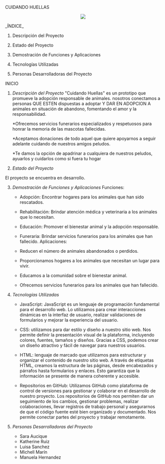 
CUIDANDO HUELLAS
<div>
  <p style = 'text-align:center;'>
  <img src = "https://i.postimg.cc/dtzFhjDj/IMG-20230801-WA0025.jpg" 
  <p/>
</div>
 _ÍNDICE_
 
1. Descripción del Proyecto
   
2. Estado del Proyecto

3. Demostración de Funciones y Aplicaciones

5. Tecnologías Utilizadas
    
6. Personas Desarrolladoras del Proyecto
  
INICIO 

  1. _Descripción del Proyecto_
     "Cuidando Huellas" es un prototipo que promueve la adopción responsable de animales. nosotros conectamos a personas QUE ESTEN dispuestas a adoptar Y DAR EN ADOPCION A animales en situación de abandono, fomentando el amor y la responsabilidad. 

      *Ofrecemos servicios funerarios especializados y respetuosos para honrar la memoria de las mascotas fallecidas.

      *Aceptamos donaciones de todo aquel que quiere apoyarnos a seguir adelante cuidando de nuestros amigos peludos.

      *Te damos la opción de apadrinar a cualquiera de nuestros peludos, ayuarlos y cuidarlos como si fuera tu hogar

 
  2. _Estado del Proyecto_

   El proyecto se encuentra en desarrollo.

  3. _Demostración de Funciones y Aplicaciones_
     Funciones:
   
      - Adopción: Encontrar hogares para los animales que han sido rescatados.
      - Rehabilitación: Brindar atención médica y veterinaria a los animales que lo necesitan.
      - Educación: Promover el bienestar animal y la adopción responsable.
      - Funeraria: Brindar servicios funerarios para los animales que han fallecido.
    Aplicaciones:
  
      - Reducen el número de animales abandonados o perdidos.
      - Proporcionamos hogares a los animales que necesitan un lugar para vivir.
      - Educamos a la comunidad sobre el bienestar animal.
      - Ofrecemos servicios funerarios para los animales que han fallecido.

  5. _Tecnologías Utilizadas_

     - JavaScript: JavaScript es un lenguaje de programación fundamental para el desarrollo web. Lo utilizamos para crear interacciones dinámicas en la interfaz de usuario, realizar validaciones de formularios y mejorar la experiencia del usuario.
       
     - CSS: utilizamos para dar estilo y diseño a nuestro sitio web. Nos permite definir la presentación visual de la plataforma, incluyendo colores, fuentes, tamaños y diseños. Gracias a CSS, podemos crear un diseño atractivo y fácil de navegar para nuestros usuarios.
        
     - HTML: lenguaje de marcado que utilizamos para estructurar y organizar el contenido de nuestro sitio web. A través de etiquetas HTML, creamos la estructura de las páginas, desde encabezados y párrafos hasta formularios y enlaces. Esto garantiza que la información 
       se presente de manera coherente y accesible.
       
     - Repositorios en GitHub: Utilizamos GitHub como plataforma de control de versiones para gestionar y colaborar en el desarrollo de nuestro proyecto. Los repositorios de GitHub nos permiten dar un seguimiento de los cambios, gestionar problemas, realizar 
       colaboraciones, llevar registros de trabajo personal y asegurarnos de que el código fuente esté bien organizado y documentado. Nos permite conectar partes del proyecto y trabajar remotamente.

  6. _Personas Desarrolladoras del Proyecto_

     - Sara Aucique
     - Katherine Ruiz
     - Luisa Sanchez
     - Michell Marín
     - Manuela Hernandez
